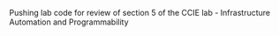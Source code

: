 Pushing lab code for review of section 5 of the CCIE lab - Infrastructure Automation and Programmability
